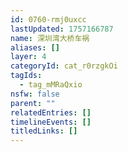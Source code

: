 ```yaml
---
id: 0760-rmj0uxcc
lastUpdated: 1757166787
name: 深圳湾大桥车祸
aliases: []
layer: 4
categoryId: cat_r0rzgkOi
tagIds:
  - tag_mMRaQxio
nsfw: false
parent: ""
relatedEntries: []
timelineEvents: []
titledLinks: []
---
```



